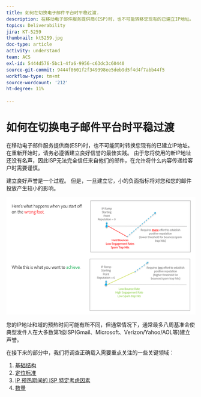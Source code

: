```yaml
---
title: 如何在切换电子邮件平台时平稳过渡.
description: 在移动电子邮件服务提供商(ESP)时，也不可能转移您现有的已建立IP地址。 在重新开始时，请务必遵循建立良好信誉的最佳实践。
topics: Deliverability
jira: KT-5259
thumbnail: kt5259.jpg
doc-type: article
activity: understand
team: ACS
exl-id: 5444d576-5bc1-4fa6-9956-c63dc3c60440
source-git-commit: 9444f8601f2f349398ee5deb9d5f4d4f7abb44f5
workflow-type: tm+mt
source-wordcount: '212'
ht-degree: 11%

---
```


# 如何在切换电子邮件平台时平稳过渡

在移动电子邮件服务提供商(ESP)时，也不可能同时转换您现有的已建立IP地址。 在重新开始时，请务必遵循建立良好信誉的最佳实践。 由于您将使用的新IP地址还没有名声，因此ISP无法完全信任来自他们的邮件，在允许将什么内容传递给客户时需要谨慎。

建立良好声誉是一个过程。 但是，一旦建立它，小的负面指标将对您和您的邮件投放产生较小的影响。

![过渡过程](../assets/transition-process.png)

您的IP地址和域的预热时间可能有所不同，但通常情况下，通常最多八周基准会使典型发件人在大多数第1级ISP(Gmail、Microsoft、Verizon/Yahoo/AOL等)建立声誉。

在接下来的部分中，我们将调查正确载入需要重点关注的一些关键领域：

1. [基础结构](/help/transition-process/infrastructure.md)
2. [定位标准](/help/transition-process/targeting-criteria.md)
3. [IP 预热期间的 ISP 特定考虑因素](/help/transition-process/isp-specific-considerations-during-ip-warming.md)
4. [数量](/help/transition-process/volume.md)
